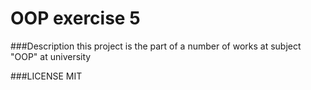 # OOP exercise 5

###Description
this project is the part of a number of works at subject "OOP" at university

###LICENSE
MIT 
